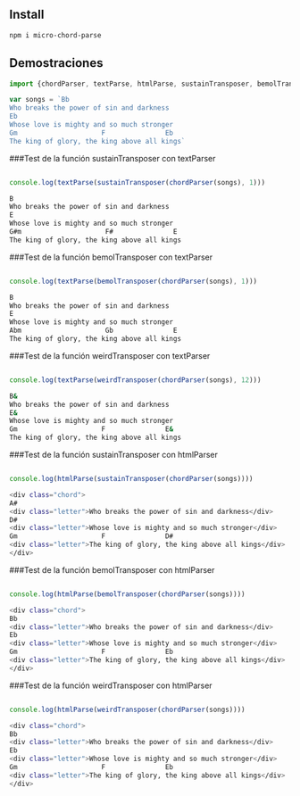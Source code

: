 ## Install

```bash
npm i micro-chord-parse
```

## Demostraciones

```javascript
import {chordParser, textParse, htmlParse, sustainTransposer, bemolTransposer, weirdTransposer} from "microChordParse.js"

var songs = `Bb
Who breaks the power of sin and darkness
Eb
Whose love is mighty and so much stronger
Gm                     F               Eb
The king of glory, the king above all kings`
```

###Test de la función sustainTransposer con textParser

```javascript

console.log(textParse(sustainTransposer(chordParser(songs), 1)))
```

```bash
B
Who breaks the power of sin and darkness
E
Whose love is mighty and so much stronger
G#m                     F#               E
The king of glory, the king above all kings
```

###Test de la función bemolTransposer con textParser

```javascript

console.log(textParse(bemolTransposer(chordParser(songs), 1)))
```

```bash
B
Who breaks the power of sin and darkness
E
Whose love is mighty and so much stronger
Abm                     Gb               E
The king of glory, the king above all kings
```

###Test de la función weirdTransposer con textParser

```javascript

console.log(textParse(weirdTransposer(chordParser(songs), 12)))
```

```bash
B&
Who breaks the power of sin and darkness
E&
Whose love is mighty and so much stronger
Gm                     F               E&
The king of glory, the king above all kings
```

###Test de la función sustainTransposer con htmlParser

```javascript

console.log(htmlParse(sustainTransposer(chordParser(songs))))
```

```bash
<div class="chord">
A#
<div class="letter">Who breaks the power of sin and darkness</div>
D#
<div class="letter">Whose love is mighty and so much stronger</div>
Gm                     F               D#
<div class="letter">The king of glory, the king above all kings</div>
</div>
```

###Test de la función bemolTransposer con htmlParser

```javascript

console.log(htmlParse(bemolTransposer(chordParser(songs))))
```

```bash
<div class="chord">
Bb
<div class="letter">Who breaks the power of sin and darkness</div>
Eb
<div class="letter">Whose love is mighty and so much stronger</div>
Gm                     F               Eb
<div class="letter">The king of glory, the king above all kings</div>
</div>
```

###Test de la función weirdTransposer con htmlParser

```javascript

console.log(htmlParse(weirdTransposer(chordParser(songs))))
```

```bash
<div class="chord">
Bb
<div class="letter">Who breaks the power of sin and darkness</div>
Eb
<div class="letter">Whose love is mighty and so much stronger</div>
Gm                     F               Eb
<div class="letter">The king of glory, the king above all kings</div>
</div>
```
